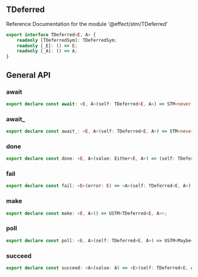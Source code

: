 ## TDeferred

Reference Documentation for the module '@effect/stm/TDeferred'

```ts
export interface TDeferred<E, A> {
    readonly [TDeferredSym]: TDeferredSym;
    readonly [_E]: () => E;
    readonly [_A]: () => A;
}
```

## General API

### await

```ts
export declare const await: <E, A>(self: TDeferred<E, A>) => STM<never, E, A>;
```

### await_

```ts
export declare const await_: <E, A>(self: TDeferred<E, A>) => STM<never, E, A>;
```

### done

```ts
export declare const done: <E, A>(value: Either<E, A>) => (self: TDeferred<E, A>) => STM<never, never, boolean>;
```

### fail

```ts
export declare const fail: <E>(error: E) => <A>(self: TDeferred<E, A>) => STM<never, never, boolean>;
```

### make

```ts
export declare const make: <E, A>() => USTM<TDeferred<E, A>>;
```

### poll

```ts
export declare const poll: <E, A>(self: TDeferred<E, A>) => USTM<Maybe<Either<E, A>>>;
```

### succeed

```ts
export declare const succeed: <A>(value: A) => <E>(self: TDeferred<E, A>) => STM<never, never, boolean>;
```

